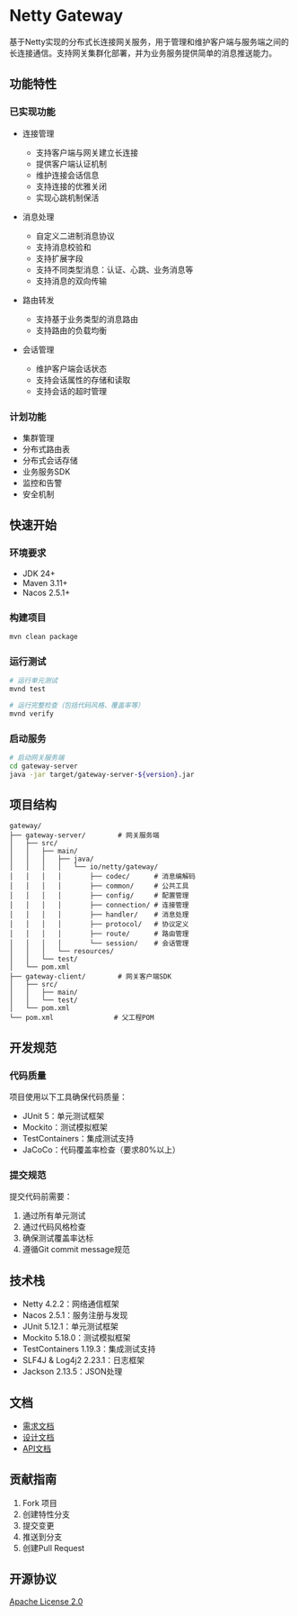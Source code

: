# Netty Gateway

基于Netty实现的分布式长连接网关服务，用于管理和维护客户端与服务端之间的长连接通信。支持网关集群化部署，并为业务服务提供简单的消息推送能力。

## 功能特性

### 已实现功能
- 连接管理
  - 支持客户端与网关建立长连接
  - 提供客户端认证机制
  - 维护连接会话信息
  - 支持连接的优雅关闭
  - 实现心跳机制保活

- 消息处理
  - 自定义二进制消息协议
  - 支持消息校验和
  - 支持扩展字段
  - 支持不同类型消息：认证、心跳、业务消息等
  - 支持消息的双向传输

- 路由转发
  - 支持基于业务类型的消息路由
  - 支持路由的负载均衡

- 会话管理
  - 维护客户端会话状态
  - 支持会话属性的存储和读取
  - 支持会话的超时管理

### 计划功能
- 集群管理
- 分布式路由表
- 分布式会话存储
- 业务服务SDK
- 监控和告警
- 安全机制

## 快速开始

### 环境要求
- JDK 24+
- Maven 3.11+
- Nacos 2.5.1+

### 构建项目
```bash
mvn clean package
```

### 运行测试
```bash
# 运行单元测试
mvnd test

# 运行完整检查（包括代码风格、覆盖率等）
mvnd verify
```

### 启动服务
```bash
# 启动网关服务端
cd gateway-server
java -jar target/gateway-server-${version}.jar
```

## 项目结构
```
gateway/
├── gateway-server/        # 网关服务端
│   ├── src/
│   │   ├── main/
│   │   │   ├── java/
│   │   │   │   └── io/netty/gateway/
│   │   │   │       ├── codec/      # 消息编解码
│   │   │   │       ├── common/     # 公共工具
│   │   │   │       ├── config/     # 配置管理
│   │   │   │       ├── connection/ # 连接管理
│   │   │   │       ├── handler/    # 消息处理
│   │   │   │       ├── protocol/   # 协议定义
│   │   │   │       ├── route/      # 路由管理
│   │   │   │       └── session/    # 会话管理
│   │   │   └── resources/
│   │   └── test/
│   └── pom.xml
├── gateway-client/        # 网关客户端SDK
│   ├── src/
│   │   ├── main/
│   │   └── test/
│   └── pom.xml
└── pom.xml               # 父工程POM
```

## 开发规范

### 代码质量
项目使用以下工具确保代码质量：
- JUnit 5：单元测试框架
- Mockito：测试模拟框架
- TestContainers：集成测试支持
- JaCoCo：代码覆盖率检查（要求80%以上）

### 提交规范
提交代码前需要：
1. 通过所有单元测试
2. 通过代码风格检查
3. 确保测试覆盖率达标
4. 遵循Git commit message规范

## 技术栈
- Netty 4.2.2：网络通信框架
- Nacos 2.5.1：服务注册与发现
- JUnit 5.12.1：单元测试框架
- Mockito 5.18.0：测试模拟框架
- TestContainers 1.19.3：集成测试支持
- SLF4J & Log4j2 2.23.1：日志框架
- Jackson 2.13.5：JSON处理

## 文档
- [需求文档](PRD.md)
- [设计文档](docs/design.md)
- [API文档](docs/api.md)

## 贡献指南
1. Fork 项目
2. 创建特性分支
3. 提交变更
4. 推送到分支
5. 创建Pull Request

## 开源协议
[Apache License 2.0](LICENSE) 